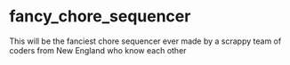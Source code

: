 # fancy_chore_sequencer
This will be the fanciest chore sequencer ever made by a scrappy team of coders from New England who know each other
